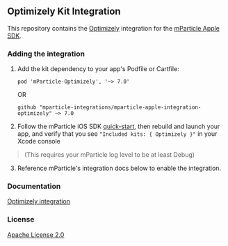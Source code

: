 ## Optimizely Kit Integration

This repository contains the [Optimizely](https://www.optimizely.com) integration for the [mParticle Apple SDK](https://github.com/mParticle/mparticle-apple-sdk).

### Adding the integration

1. Add the kit dependency to your app's Podfile or Cartfile:

    ```
    pod 'mParticle-Optimizely', '~> 7.0'
    ```

    OR

    ```
    github "mparticle-integrations/mparticle-apple-integration-optimizely" ~> 7.0
    ```

2. Follow the mParticle iOS SDK [quick-start](https://github.com/mParticle/mparticle-apple-sdk), then rebuild and launch your app, and verify that you see `"Included kits: { Optimizely }"` in your Xcode console 

> (This requires your mParticle log level to be at least Debug)

3. Reference mParticle's integration docs below to enable the integration.

### Documentation

[Optimizely integration](https://docs.mparticle.com/integrations/optimizely/event/)

### License

[Apache License 2.0](http://www.apache.org/licenses/LICENSE-2.0)
